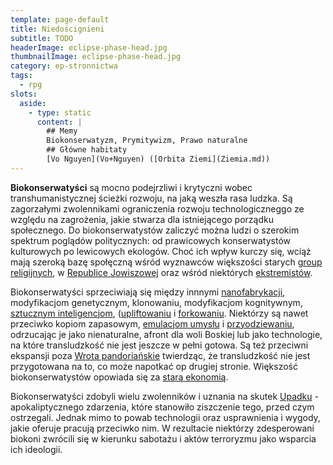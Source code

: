 ```yaml
---
template: page-default
title: Niedoścignieni
subtitle: TODO
headerImage: eclipse-phase-head.jpg
thumbnailImage: eclipse-phase-head.jpg
category: ep-stronnictwa
tags:
  - rpg
slots:
  aside:
    - type: static
      content: |
        ## Memy
        Biokonserwatyzm, Prymitywizm, Prawo naturalne
        ## Główne habitaty
        [Vo Nguyen](Vo+Nguyen) ([Orbita Ziemi](Ziemia.md))
---
```

**Biokonserwatyści** są mocno podejrzliwi i krytyczni wobec transhumanistycznej ścieżki rozwoju, na jaką weszła rasa ludzka. Są zagorzałymi zwolennikami ograniczenia rozwoju technologiczneggo ze względu na zagrożenia, jakie stwarza dla istniejącego porządku społecznego. Do biokonserwatystów zaliczyć można ludzi o szerokim spektrum poglądów politycznych: od prawicowych konserwatystów kulturowych po lewicowych ekologów. Choć ich wpływ kurczy się, wciąż mają szeroką bazę społęczną wśród wyznawców większości starych [group religijnych](Religie.md "Religie"), w [Republice Jowiszowej](Republika+Jowiszowa "Biokonserwatywny, autorytarny reżim trzymający w żelaznym uścisku cały system Jowisza") oraz wśród niektórych [ekstremistów](Ekstremi%C5%9Bci).

Biokonserwatyści sprzeciwiają się między innnymi [nanofabrykacji](./Encyklopedia/Nanofabrykacja.md), modyfikacjom genetycznym, klonowaniu, modyfikacjom kognitywnym, [sztucznym inteligencjom](Sztuczne+inteligencje "Świadome systemy komputerowe zaprogramowane na podobieństwo ludzkiego rozumu"), ([upliftowaniu](./Encyklopedia/Uplift.md) i [forkowaniu](./Encyklopedia/Fork.md). Niektórzy są nawet przeciwko kopiom zapasowym, [emulacjom umysłu](./Encyklopedia/Emulacja-ego.md) i [przyodziewaniu](./Encyklopedia/Przyodziewanie.md), odrzucając je jako nienaturalne, afront dla woli Boskiej lub jako technologie, na które transludzkość nie jest jeszcze w pełni gotowa. Są też przeciwni ekspansji poza [Wrota pandoriańskie](Wrota+pandoria%C5%84skie) twierdząc, że transludzkość nie jest przygotowana na to, co może napotkać op drugiej stronie. Większość biokonserwatystów opowiada się za [starą ekonomią](Stara+ekonomia "Stara ekonomia").

Biokonserwatyści zdobyli wielu zwolenników i uznania na skutek [Upadku](Upadek.md) - apokaliptycznego zdarzenia, które stanowiło ziszczenie tego, przed czym ostrzegali. Jednak mimo to powab technologii oraz usprawnienia i wygody, jakie oferuje pracują przeciwko nim. W rezultacie niektórzy zdesperowani biokoni zwrócili się w kierunku sabotażu i aktów terroryzmu jako wsparcia ich ideologii.
